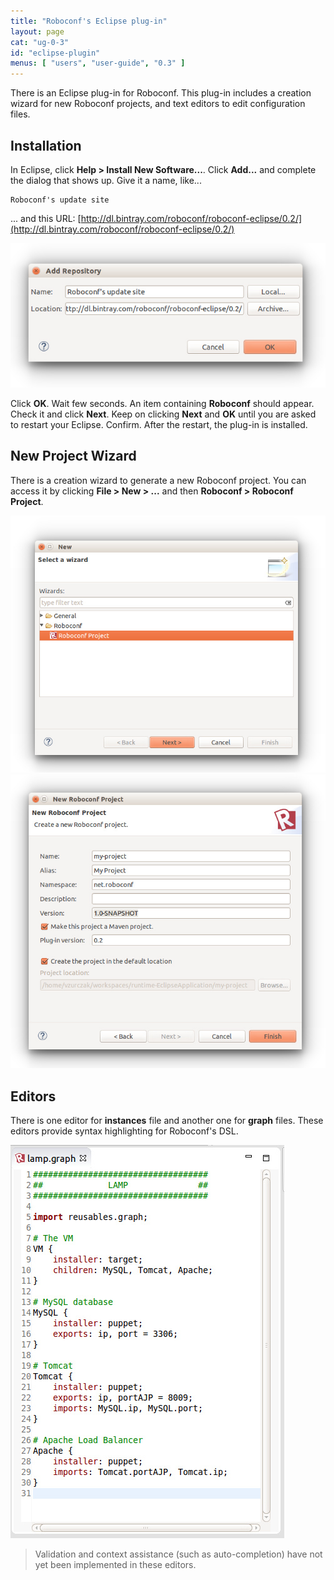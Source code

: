 ```yaml
---
title: "Roboconf's Eclipse plug-in"
layout: page
cat: "ug-0-3"
id: "eclipse-plugin"
menus: [ "users", "user-guide", "0.3" ]
---
```


There is an Eclipse plug-in for Roboconf.
This plug-in includes a creation wizard for new Roboconf projects,
and text editors to edit configuration files.


## Installation

In Eclipse, click **Help &gt; Install New Software...**.
Click **Add...** and complete the dialog that shows up.
Give it a name, like...

	Roboconf's update site

... and this URL:
[http://dl.bintray.com/roboconf/roboconf-eclipse/0.2/](http://dl.bintray.com/roboconf/roboconf-eclipse/0.2/)

<img src="/resources/img/eclipse-install.jpg" alt="The update dialog" />

Click **OK**.
Wait few seconds. An item containing **Roboconf** should appear. Check it and click **Next**.
Keep on clicking **Next** and **OK** until you are asked to restart your Eclipse.
Confirm. After the restart, the plug-in is installed.


## New Project Wizard

There is a creation wizard to generate a new Roboconf project.
You can access it by clicking **File &gt; New &gt; ...** and then **Roboconf &gt; Roboconf Project**.

<img src="/resources/img/eclipse-wizard-1.jpg" alt="Overview of the Eclipse wizard" />

<img src="/resources/img/eclipse-wizard-2.jpg" alt="Another overview of the Eclipse wizard" />


## Editors

There is one editor for **instances** file and another one for **graph** files.
These editors provide syntax highlighting for Roboconf's DSL.

<img src="/resources/img/eclipse-editor.jpg" alt="Overview of the Eclipse editor(s)" />


> Validation and context assistance (such as auto-completion)
> have not yet been implemented in these editors.
